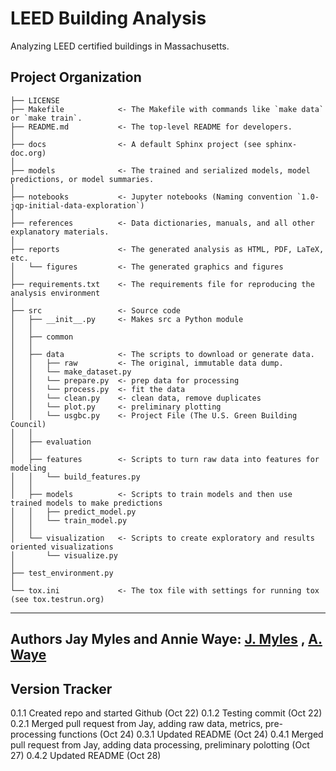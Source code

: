 LEED Building Analysis
==============================
Analyzing LEED certified buildings in Massachusetts.

Project Organization
------------

    ├── LICENSE
    ├── Makefile            <- The Makefile with commands like `make data` or `make train`.
    ├── README.md           <- The top-level README for developers.
    │
    ├── docs                <- A default Sphinx project (see sphinx-doc.org)
    │
    ├── models              <- The trained and serialized models, model predictions, or model summaries.
    │
    ├── notebooks           <- Jupyter notebooks (Naming convention `1.0-jqp-initial-data-exploration`)
    │
    ├── references          <- Data dictionaries, manuals, and all other explanatory materials.
    │
    ├── reports             <- The generated analysis as HTML, PDF, LaTeX, etc.
    │   └── figures         <- The generated graphics and figures
    │
    ├── requirements.txt    <- The requirements file for reproducing the analysis environment
    │
    ├── src                 <- Source code
    │   ├── __init__.py     <- Makes src a Python module
    │   │
    │   ├── common
    │   │
    │   ├── data            <- The scripts to download or generate data.
    │   │   ├── raw         <- The original, immutable data dump.
    │   │   └── make_dataset.py
    │   │   └── prepare.py  <- prep data for processing
    │   │   └── process.py  <- fit the data
    │   │   └── clean.py    <- clean data, remove duplicates
    │   │   └── plot.py     <- preliminary plotting
    │   │   └── usgbc.py    <- Project File (The U.S. Green Building Council)
    │   │
    │   ├── evaluation
    │   │
    │   ├── features        <- Scripts to turn raw data into features for modeling
    │   │   └── build_features.py
    │   │
    │   ├── models          <- Scripts to train models and then use trained models to make predictions
    │   │   ├── predict_model.py
    │   │   └── train_model.py
    │   │
    │   └── visualization   <- Scripts to create exploratory and results oriented visualizations
    │       └── visualize.py
    │
    ├── test_environment.py
    │
    └── tox.ini             <- The tox file with settings for running tox (see tox.testrun.org)


--------

## Authors **Jay Myles and Annie Waye**: [J. Myles](https://github.com/j-Myles) , [A. Waye](https://github.com/annie-waye)  

Version Tracker
------------

0.1.1   Created repo and started Github (Oct 22)
0.1.2   Testing commit (Oct 22)
0.2.1   Merged pull request from Jay, adding raw data, metrics, pre-processing functions (Oct 24)
0.3.1   Updated README (Oct 24)
0.4.1   Merged pull request from Jay, adding data processing, preliminary polotting (Oct 27)
0.4.2   Updated README (Oct 28)
